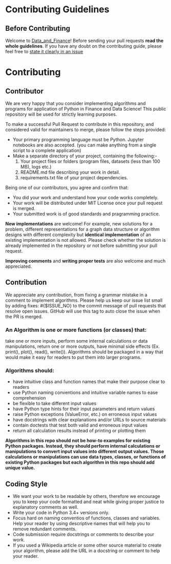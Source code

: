 # Contributing Guidelines

## Before Contributing
Welcome to [Data_and_Finance](https://github.com/aditya172926/Data_and_Finance)! Before sending your pull requests __read the whole guidelines__. If you have any doubt on the contributing guide, please feel free to [state it clearly in an issue](https://github.com/aditya172926/Data_and_Finance/issues)

# Contributing

## Contributor
We are very happy that you consider implementing algorithms and programs for application of Python in Finance and Data Science! This public repository will be used for strictly learning purposes.

To make a successful Pull Request to contribute in this repository, and considered valid for maintainers to merge, please follow the steps provided:
- Your primary programming language must be Python. Jupyter notebooks are also accepted. (you can make anything from a single script to a complete application)
- Make a separate directory of your project, containing the following:-
  1) Your project files or folders (program files, datasets (less than 100 MB), logs etc.)
  2) README.md file describing your work in detail.
  3) requirements.txt file of your project dependencies.

Being one of our contributors, you agree and confirm that:
- You did your work and understand how your code works completely.
- Your work will be distributed under MIT License once your pull request is merged.
- Your submitted work is of good standards and pragramming practice.

__New implementations__ are welcome! For example, new solutions for a problem, different representations for a graph data structure or algorithm designs with different complexity but __identical implementation__ of an existing implementation is not allowed. Please check whether the solution is already implemented in the repository or not before submitting your pull request.

__Improving comments__ and __writing proper tests__ are also welcome and much appreciated.

## Contribution
We appreciate any contribution, from fixing a grammar mistake in a comment to implement algorithms. 
Please help us keep our issue list small by adding fixes: #{$ISSUE_NO} to the commit message of pull requests that resolve open issues. GitHub will use this tag to auto close the issue when the PR is merged.


### An Algorithm is one or more functions (or classes) that:
take one or more inputs,
perform some internal calculations or data manipulations,
return one or more outputs,
have minimal side effects (Ex. print(), plot(), read(), write()).
Algorithms should be packaged in a way that would make it easy for readers to put them into larger programs.

### Algorithms should:

- have intuitive class and function names that make their purpose clear to readers
- use Python naming conventions and intuitive variable names to ease comprehension
- be flexible to take different input values
- have Python type hints for their input parameters and return values
- raise Python exceptions (ValueError, etc.) on erroneous input values
- have docstrings with clear explanations and/or URLs to source materials
- contain doctests that test both valid and erroneous input values
- return all calculation results instead of printing or plotting them

__Algorithms in this repo should not be how-to examples for existing Python packages. Instead, they should perform internal calculations or manipulations to convert input values into different output values. Those calculations or manipulations can use data types, classes, or functions of existing Python packages but each algorithm in this repo should add unique value.__

## Coding Style
- We want your work to be readable by others, therefore we encourage you to keep your code formatted and neat while giving proper justice to explanatory comments as well.
- Write your code in Python 3.4+ versions only.
- Focus hard on naming conventios of functions, classes and variables. Help your reader by using descriptive names that will help you to remove redundant comments.
- Code submission require docstrings or comments to describe your work.
- If you used a Wikipedia article or some other source material to create your algorithm, please add the URL in a docstring or comment to help your reader.
